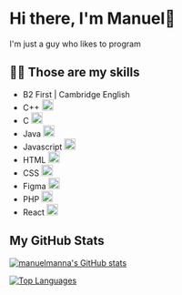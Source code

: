 # Hi there, I'm Manuel👋 

<p>I'm just a guy who likes to program</p>

## 👨‍💻 Those are my skills

- B2 First | Cambridge English 
- C++ <img src="https://raw.githubusercontent.com/danielcranney/readme-generator/main/public/icons/skills/cplusplus-colored.svg" width="20" height="20"  />
- C <img src="https://raw.githubusercontent.com/danielcranney/readme-generator/main/public/icons/skills/c-colored.svg" width="20" height="20" />
- Java <img src="https://raw.githubusercontent.com/danielcranney/readme-generator/main/public/icons/skills/java-colored.svg" width="20" height="20" />
- Javascript <img src="https://raw.githubusercontent.com/danielcranney/readme-generator/main/public/icons/skills/javascript-colored.svg" width="20" height="20"  />
- HTML <img src="https://raw.githubusercontent.com/danielcranney/readme-generator/main/public/icons/skills/html5-colored.svg" width="20" height="20" />
- CSS <img src="https://raw.githubusercontent.com/danielcranney/readme-generator/main/public/icons/skills/css3-colored.svg" width="20" height="20" />
- Figma <img src="https://raw.githubusercontent.com/danielcranney/readme-generator/main/public/icons/skills/figma-colored.svg" width="20" height="20" />
- PHP <img src="https://raw.githubusercontent.com/danielcranney/readme-generator/main/public/icons/skills/php-colored.svg" width="20" height="20" />
- React <img src="https://raw.githubusercontent.com/danielcranney/readme-generator/main/public/icons/skills/react-colored.svg" width="20" height="20" />
## My GitHub Stats

<a href="http://www.github.com/manuelmanna"><img src="https://github-readme-stats.vercel.app/api?username=manuelmanna&show_icons=true&hide=stars,&count_private=true&title_color=ff4d4d&text_color=ffffff&icon_color=ff4d4d&bg_color=1c1917&hide_border=true&show_icons=true" alt="manuelmanna's GitHub stats" /></a>

<a href="https://github.com/manuelmanna" align="left"><img src="https://github-readme-stats.vercel.app/api/top-langs/?username=manuelmanna&langs_count=10&title_color=ff4d4d&text_color=ffffff&icon_color=ff4d4d&bg_color=1c1917&hide_border=true&locale=en&custom_title=Top%20%Languages" alt="Top Languages" /></a>
